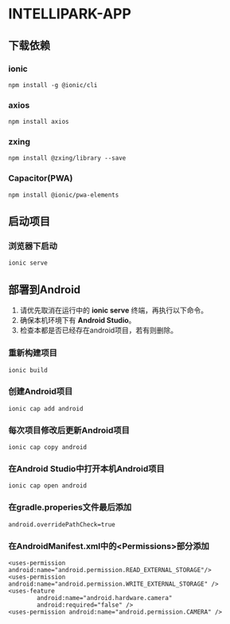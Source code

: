 # INTELLIPARK-APP

## 下载依赖

### ionic
``` 
npm install -g @ionic/cli
```

### axios
```
npm install axios
```

### zxing
```
npm install @zxing/library --save
```

### Capacitor(PWA)
```
npm install @ionic/pwa-elements
```

## 启动项目

### 浏览器下启动
```
ionic serve
```

## 部署到Android

1. 请优先取消在运行中的 **ionic serve** 终端，再执行以下命令。
2. 确保本机环境下有 **Android Studio**。
3. 检查本都是否已经存在android项目，若有则删除。

### 重新构建项目
```
ionic build
```

### 创建Android项目
```
ionic cap add android
```

### 每次项目修改后更新Android项目
```
ionic cap copy android
```

### 在Android Studio中打开本机Android项目
```
ionic cap open android
```

### 在gradle.properies文件最后添加
```
android.overridePathCheck=true
```

### 在AndroidManifest.xml中的\<Permissions\>部分添加
```
<uses-permission android:name="android.permission.READ_EXTERNAL_STORAGE"/>
<uses-permission android:name="android.permission.WRITE_EXTERNAL_STORAGE" />
<uses-feature
        android:name="android.hardware.camera"
        android:required="false" />
<uses-permission android:name="android.permission.CAMERA" />
```